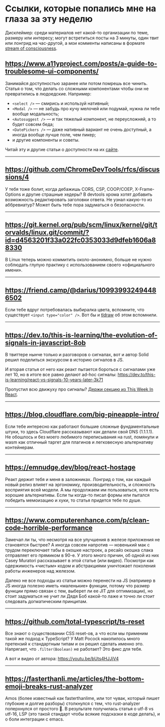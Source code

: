 # Ссылки, которые попались мне на глаза за эту неделю

Дисклеймер: среди материалов нет какой-то организации по теме, размеру или интересу; могут встретиться посты на 3 минуты, один твит или лонгрид на час-другой, а мои комменты написаны в формате [stream of consciousness](https://en.wikipedia.org/wiki/Stream_of_consciousness).

## https://www.a11yproject.com/posts/a-guide-to-troublesome-ui-components/

Занимайся доступностью заранее или потом помрешь все чинить. Статья о том, что делать со сложными компонентами чтобы они не превратились в людоедские. Например:

- `<select />` — смирись и используй нативный;
- `<Modal />` — не забудь про кучу мелочей или подумай, нужна ли тебе вообще модальность;
- `<Autosuggest />` — и так тяжелый компонент, не переусложняй, а то будет совсем беда;
- `<DatePickers />` — даже нативный вариант не очень доступный, а иногда вообще лучше поле, чем пикер;
- и другие компоненты и советы.

Читай эту и другие статьи о доступности на их [сайте](https://www.a11yproject.com/posts/).

---

## https://github.com/ChromeDevTools/rfcs/discussions/4

У тебя тоже болит, когда дебажишь CORS, CSP, COOP/COEP, X-Frame-Options и другие страшные хедеры? В devtools хрома хотят добавить возможность редактировать заголовки ответа. Не узнал какую-то из аббревиатур? Может быть тебе пора задуматься о безопасности.

---

## https://git.kernel.org/pub/scm/linux/kernel/git/torvalds/linux.git/commit/?id=d4563201f33a022fc0353033d9dfeb1606a88330

В Linux теперь можно коммитить около-анонимно, больше не нужно соблюдать глупую практику с использованием своего «официального имени».

---

## https://friend.camp/@darius/109939932494486502

Если тебе вдруг потребовалась выбиралка цвета, вспомните, что существует `<input type="color" />`. Вот бы и [tldraw](https://beta.tldraw.com/) об этом вспомнили.

---

## https://dev.to/this-is-learning/the-evolution-of-signals-in-javascript-8ob

В твиттере нынче только и разговоров о сигналах, вот и автор Solid решил поделиться экскурсом в историю сигналов в JS.

И вторая статья от него как реакт пытается бороться с сигналами уже лет 10, но в итоге все равно делают ad-hoc сигналы: https://dev.to/this-is-learning/react-vs-signals-10-years-later-3k71

Пропустил всю движуху про сигналы? [Держи секцию из This Week In React](https://thisweekinreact.com/newsletter/136#react:~:text=The%20Evolution%20of%20Signals%20in%20JavaScript).

---

## https://blog.cloudflare.com/big-pineapple-intro/

Если тебе интересно как работают большие сложные фундаментальные штуки, то здесь Cloudflare рассказывают как делали свой DNS (1.1.1.1). Не обошлось и без моего любимого переписывания на rust, помянули и wasm как отличный таргет для плагинов и легковесную альтернативу контейнерам.

---

## https://emnudge.dev/blog/react-hostage

Реакт держит тебя и меня в заложниках. Лонгрид о том, как каждый новый релиз влияет на эргономику, производительность, и сложность восприятия всей модели. А мы продолжаем им пользоваться, хотя есть хорошие альтернативы. Если ты когда-то писал формы или пытался победить мемоизацию и хуки, то статья придется тебе по душе.

---

## https://www.computerenhance.com/p/clean-code-horrible-performance

Замечал ли ты, что несмотря на все улучшения в железе приложения не становятся быстрее? А иногда совсем напротив — новенький мак с трудом переключает табы в окошке настроек, а ресайз окошка слака отправляет его прямиком в 90-е. У этого много причин, об одной из них Casey Muratori рассказывает в этой статье (или видео). Посмотри как одержимость «чистым» кодом и абстракциями уничтожает поколения работы инженеров над железом.

Далеко не все подходы из статьи можно перенести на JS (например в JS иногда полезно иметь «маленькие» функции, потому что размер функции прямо связан с тем, выберет ли ее JIT для оптимизации), но стоит задуматься не учит ли Дядя Боб какой-то лаже и точно ли стоит следовать догматическим принципам.

---

## https://github.com/total-typescript/ts-reset

Все знают о существовании CSS reset-ов, а что если мы применим такой же подход к TypeScript? У Matt Pocock накопилось много претензий к стандартным типам и он решил сделать именно это. Напрягает, что `.filter(Boolean)` не работает? Это фикс для тебя.

А вот и видео от автора: https://youtu.be/bUts4HJJjV4

---

## https://fasterthanli.me/articles/the-bottom-emoji-breaks-rust-analyzer

Amos (более известный как fasterthanlime, или тот чувак, который пишет глубокие и долгие разборы) столкнулся с тем, что rust-analyzer поперхнулся от простого 🥺. В результате получилась статья о utf-8 vs utf-16, LSP (это такой стандарт чтобы всякие подсказки в коде делать), и о боли интеграции с emacs.
